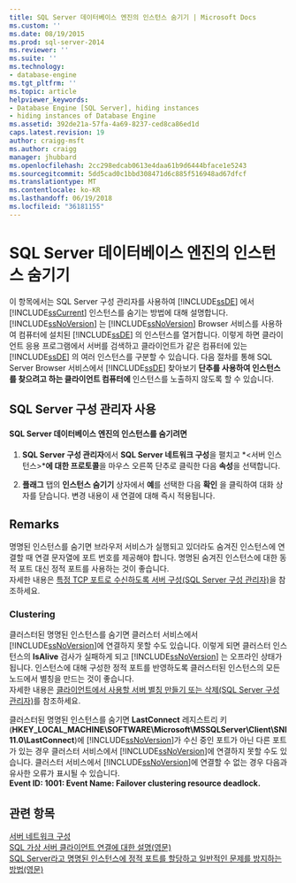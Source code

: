 ```yaml
---
title: SQL Server 데이터베이스 엔진의 인스턴스 숨기기 | Microsoft Docs
ms.custom: ''
ms.date: 08/19/2015
ms.prod: sql-server-2014
ms.reviewer: ''
ms.suite: ''
ms.technology:
- database-engine
ms.tgt_pltfrm: ''
ms.topic: article
helpviewer_keywords:
- Database Engine [SQL Server], hiding instances
- hiding instances of Database Engine
ms.assetid: 392de21a-57fa-4a69-8237-ced8ca86ed1d
caps.latest.revision: 19
author: craigg-msft
ms.author: craigg
manager: jhubbard
ms.openlocfilehash: 2cc298edcab0613e4daa61b9d6444bface1e5243
ms.sourcegitcommit: 5dd5cad0c1bbd308471d6c885f516948ad67dfcf
ms.translationtype: MT
ms.contentlocale: ko-KR
ms.lasthandoff: 06/19/2018
ms.locfileid: "36181155"
---
```

# <a name="hide-an-instance-of-sql-server-database-engine"></a>SQL Server 데이터베이스 엔진의 인스턴스 숨기기
  이 항목에서는 SQL Server 구성 관리자를 사용하여 [!INCLUDE[ssDE](../../includes/ssde-md.md)] 에서 [!INCLUDE[ssCurrent](../../includes/sscurrent-md.md)] 인스턴스를 숨기는 방법에 대해 설명합니다. [!INCLUDE[ssNoVersion](../../includes/ssnoversion-md.md)] 는 [!INCLUDE[ssNoVersion](../../includes/ssnoversion-md.md)] Browser 서비스를 사용하여 컴퓨터에 설치된 [!INCLUDE[ssDE](../../includes/ssde-md.md)] 의 인스턴스를 열거합니다. 이렇게 하면 클라이언트 응용 프로그램에서 서버를 검색하고 클라이언트가 같은 컴퓨터에 있는 [!INCLUDE[ssDE](../../includes/ssde-md.md)] 의 여러 인스턴스를 구분할 수 있습니다. 다음 절차를 통해 SQL Server Browser 서비스에서 [!INCLUDE[ssDE](../../includes/ssde-md.md)] 찾아보기 **단추를 사용하여 인스턴스를 찾으려고 하는 클라이언트 컴퓨터에** 인스턴스를 노출하지 않도록 할 수 있습니다.  
  
##  <a name="SSMSProcedure"></a> SQL Server 구성 관리자 사용  
  
#### <a name="to-hide-an-instance-of-the-sql-server-database-engine"></a>SQL Server 데이터베이스 엔진의 인스턴스를 숨기려면  
  
1.  **SQL Server 구성 관리자**에서 **SQL Server 네트워크 구성**을 펼치고 *\<서버 인스턴스>***에 대한 프로토콜**을 마우스 오른쪽 단추로 클릭한 다음 **속성**을 선택합니다.  
  
2.  **플래그** 탭의 **인스턴스 숨기기** 상자에서 **예**를 선택한 다음 **확인** 을 클릭하여 대화 상자를 닫습니다. 변경 내용이 새 연결에 대해 즉시 적용됩니다.  
  
## <a name="remarks"></a>Remarks  
 명명된 인스턴스를 숨기면 브라우저 서비스가 실행되고 있더라도 숨겨진 인스턴스에 연결할 때 연결 문자열에 포트 번호를 제공해야 합니다. 명명된 숨겨진 인스턴스에 대한 동적 포트 대신 정적 포트를 사용하는 것이 좋습니다.  
  자세한 내용은 [특정 TCP 포트로 수신하도록 서버 구성&#40;SQL Server 구성 관리자&#41;](configure-a-server-to-listen-on-a-specific-tcp-port.md)을 참조하세요.  
  
### <a name="clustering"></a>Clustering  
 클러스터된 명명된 인스턴스를 숨기면 클러스터 서비스에서 [!INCLUDE[ssNoVersion](../../includes/ssnoversion-md.md)]에 연결하지 못할 수도 있습니다. 이렇게 되면 클러스터 인스턴스의 **IsAlive** 검사가 실패하게 되고 [!INCLUDE[ssNoVersion](../../includes/ssnoversion-md.md)] 는 오프라인 상태가 됩니다. 인스턴스에 대해 구성한 정적 포트를 반영하도록 클러스터된 인스턴스의 모든 노드에서 별칭을 만드는 것이 좋습니다.  
 자세한 내용은 [클라이언트에서 사용할 서버 별칭 만들기 또는 삭제&#40;SQL Server 구성 관리자&#41;](create-or-delete-a-server-alias-for-use-by-a-client.md)를 참조하세요.  
  
 클러스터된 명명된 인스턴스를 숨기면 **LastConnect** 레지스트리 키(**HKEY_LOCAL_MACHINE\SOFTWARE\Microsoft\MSSQLServer\Client\SNI11.0\LastConnect**)에 [!INCLUDE[ssNoVersion](../../includes/ssnoversion-md.md)]가 수신 중인 포트가 아닌 다른 포트가 있는 경우 클러스터 서비스에서 [!INCLUDE[ssNoVersion](../../includes/ssnoversion-md.md)]에 연결하지 못할 수도 있습니다. 클러스터 서비스에서 [!INCLUDE[ssNoVersion](../../includes/ssnoversion-md.md)]에 연결할 수 없는 경우 다음과 유사한 오류가 표시될 수 있습니다.  
**Event ID: 1001: Event Name: Failover clustering resource deadlock.**  
  
## <a name="see-also"></a>관련 항목  
 [서버 네트워크 구성](server-network-configuration.md)   
 [SQL 가상 서버 클라이언트 연결에 대한 설명(영문)](https://support.microsoft.com/kb/273673)   
 [SQL Server라고 명명된 인스턴스에 정적 포트를 할당하고 일반적인 문제를 방지하는 방법(영문)](http://blogs.msdn.com/b/arvindsh/archive/2012/09/08/how-to-assign-a-static-port-to-a-sql-server-named-instance-and-avoid-a-common-pitfall.aspx)  
  
  
